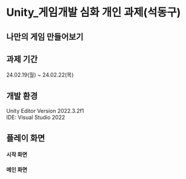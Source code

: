 # Unity_게임개발 심화 개인 과제(석동구)

## 나만의 게임 만들어보기

## 과제 기간
24.02.19(월) ~ 24.02.22(목)

## 개발 환경
Unity Editor Version 2022.3.2f1   
IDE: Visual Studio 2022

## 플레이 화면

#### 시작 화면

#### 메인 화면
